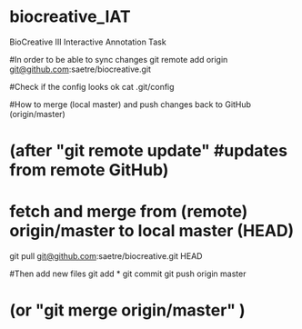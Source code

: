 biocreative_IAT
===============

BioCreative III Interactive Annotation Task

#In order to be able to sync changes
git remote add origin git@github.com:saetre/biocreative.git

#Check if the config looks ok
cat .git/config


#How to merge (local master) and push changes back to GitHub (origin/master)
# (after "git remote update"  #updates from remote GitHub)

# fetch and merge from (remote) origin/master to local master (HEAD)

git pull git@github.com:saetre/biocreative.git HEAD 

#Then add new files
git add *
git commit
git push origin master

 # (or "git merge origin/master" )
